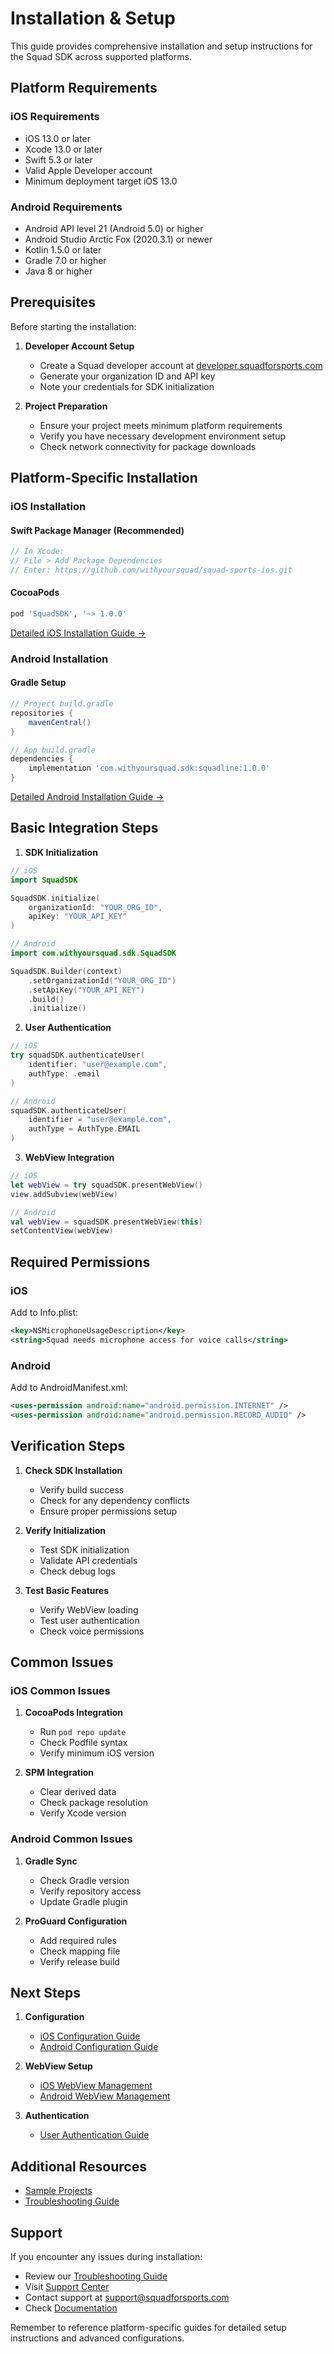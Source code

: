 # Installation & Setup

This guide provides comprehensive installation and setup instructions for the Squad SDK across supported platforms.

## Platform Requirements

### iOS Requirements

- iOS 13.0 or later
- Xcode 13.0 or later
- Swift 5.3 or later
- Valid Apple Developer account
- Minimum deployment target iOS 13.0

### Android Requirements

- Android API level 21 (Android 5.0) or higher
- Android Studio Arctic Fox (2020.3.1) or newer
- Kotlin 1.5.0 or later
- Gradle 7.0 or higher
- Java 8 or higher

## Prerequisites

Before starting the installation:

1. **Developer Account Setup**

   - Create a Squad developer account at [developer.squadforsports.com](https://developer.squadforsports.com)
   - Generate your organization ID and API key
   - Note your credentials for SDK initialization

2. **Project Preparation**
   - Ensure your project meets minimum platform requirements
   - Verify you have necessary development environment setup
   - Check network connectivity for package downloads

## Platform-Specific Installation

### iOS Installation

#### Swift Package Manager (Recommended)

```swift
// In Xcode:
// File > Add Package Dependencies
// Enter: https://github.com/withyoursquad/squad-sports-ios.git
```

#### CocoaPods

```ruby
pod 'SquadSDK', '~> 1.0.0'
```

[Detailed iOS Installation Guide →](ios/installation.md)

### Android Installation

#### Gradle Setup

```gradle
// Project build.gradle
repositories {
    mavenCentral()
}

// App build.gradle
dependencies {
    implementation 'com.withyoursquad.sdk:squadline:1.0.0'
}
```

[Detailed Android Installation Guide →](android/installation.md)

## Basic Integration Steps

1. **SDK Initialization**

```swift
// iOS
import SquadSDK

SquadSDK.initialize(
    organizationId: "YOUR_ORG_ID",
    apiKey: "YOUR_API_KEY"
)
```

```kotlin
// Android
import com.withyoursquad.sdk.SquadSDK

SquadSDK.Builder(context)
    .setOrganizationId("YOUR_ORG_ID")
    .setApiKey("YOUR_API_KEY")
    .build()
    .initialize()
```

2. **User Authentication**

```swift
// iOS
try squadSDK.authenticateUser(
    identifier: "user@example.com",
    authType: .email
)
```

```kotlin
// Android
squadSDK.authenticateUser(
    identifier = "user@example.com",
    authType = AuthType.EMAIL
)
```

3. **WebView Integration**

```swift
// iOS
let webView = try squadSDK.presentWebView()
view.addSubview(webView)
```

```kotlin
// Android
val webView = squadSDK.presentWebView(this)
setContentView(webView)
```

## Required Permissions

### iOS

Add to Info.plist:

```xml
<key>NSMicrophoneUsageDescription</key>
<string>Squad needs microphone access for voice calls</string>
```

### Android

Add to AndroidManifest.xml:

```xml
<uses-permission android:name="android.permission.INTERNET" />
<uses-permission android:name="android.permission.RECORD_AUDIO" />
```

## Verification Steps

1. **Check SDK Installation**

   - Verify build success
   - Check for any dependency conflicts
   - Ensure proper permissions setup

2. **Verify Initialization**

   - Test SDK initialization
   - Validate API credentials
   - Check debug logs

3. **Test Basic Features**
   - Verify WebView loading
   - Test user authentication
   - Check voice permissions

## Common Issues

### iOS Common Issues

1. **CocoaPods Integration**

   - Run `pod repo update`
   - Check Podfile syntax
   - Verify minimum iOS version

2. **SPM Integration**
   - Clear derived data
   - Check package resolution
   - Verify Xcode version

### Android Common Issues

1. **Gradle Sync**

   - Check Gradle version
   - Verify repository access
   - Update Gradle plugin

2. **ProGuard Configuration**
   - Add required rules
   - Check mapping file
   - Verify release build

## Next Steps

1. **Configuration**

   - [iOS Configuration Guide](ios/configuration.md)
   - [Android Configuration Guide](android/configuration.md)

2. **WebView Setup**

   - [iOS WebView Management](ios/webview.md)
   - [Android WebView Management](android/webview.md)

3. **Authentication**
   - [User Authentication Guide](user-auth.md)

## Additional Resources

- [Sample Projects](resources/samples.md)
- [Troubleshooting Guide](troubleshooting.md)

## Support

If you encounter any issues during installation:

- Review our [Troubleshooting Guide](troubleshooting.md)
- Visit [Support Center](https://support.squadforsports.com)
- Contact support at support@squadforsports.com
- Check [Documentation](https://docs.squadforsports.com)

Remember to reference platform-specific guides for detailed setup instructions and advanced configurations.
